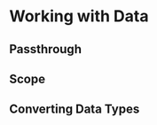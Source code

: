 # Working with Data
<!-- TODO -->

## Passthrough ##
<!-- TODO -->

## Scope ##
<!-- TODO -->

## Converting Data Types ##
<!-- TODO -->